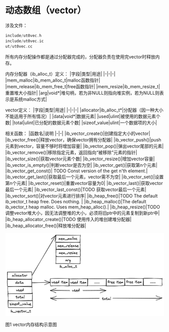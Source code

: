 # 动态数组（vector）

涉及文件：
```cpp
include/ut0vec.h
include/ut0vec.ic
ut/ut0vec.cc
```

所有内存分配操作都是通过分配器完成的，分配器负责在使用完vector时释放内存。

内存分配器（ib_alloc_t）定义：
|字段|类型|用途|
|-|-|-|
|mem_malloc|ib_mem_alloc_t|malloc函数指针|
|mem_release|ib_mem_free_t|free函数指针|
|mem_resize|ib_mem_resize_t|重置堆大小指针|
|arg|void*|堆句柄，若为非NULL则指向堆实例，若为NULL则表示是系统malloc方式|

vector定义：
|字段|类型|用途|
|-|-|-|
|allocator|ib_alloc_t*|分配器（因一种大小不能适用于所有情况）|
|data|void*|数据元素|
|used|ulint|被使用的数据元素个数|
|total|ulint|已分配的数据元素个数|
|sizeof_value|ulint|一个数据项的大小|


相关函数：
|函数名|说明
|-|-|
|ib_vector_create()|创建指定大小的vector|
|ib_vector_free()|释放vector，确保vector拥有分配器|
|ib_vector_push()|push元素到vector，容量不够时将增加容量|
|ib_vector_pop()|弹出vector尾部的元素|
|ib_vector_remove()|移除指定元素，返回指向“被移除”元素的指针|
|ib_vector_size()|获取vector元素个数|
|ib_vector_resize()|增加vector容量|
|ib_vector_is_empty()|判断vector是否为空|
|ib_vector_get()|获取第n个元素|
|ib_vector_get_const()| TODO Const version of the get n'th element.|
|ib_vector_get_last()|获取最后一个元素，vector需不为空|
|ib_vector_set()|设置第n个元素|
|ib_vector_reset()|重置vector容量为0|
|ib_vector_last()|获取vector最后一个元素|
|ib_vector_last_const()|TODO 获取vector最后一个元素|
|ib_vector_sort()|对vector元素进行排序|
|ib_heap_free()|TODO The default ib_vector_t heap free. Does nothing. |
|ib_heap_malloc()|The default ib_vector_t heap malloc. Uses mem_heap_alloc().|
|ib_heap_resize()|TODO 调整vector堆大小，因无法调整堆的大小，必须将旧ptr中的元素复制到新ptr中|
|ib_heap_allocator_create()|TODO 使用传入的堆创建堆分配器|
|ib_heap_allocator_free()|释放堆分配器|

![IMAGE](/ut/vec.excalidraw.png)

图1 vector内存结构示意图